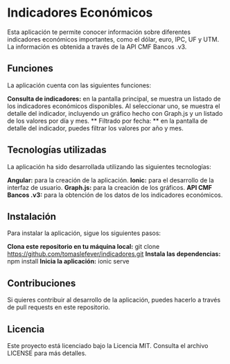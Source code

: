 # Indicadores Económicos
Esta aplicación te permite conocer información sobre diferentes indicadores económicos importantes, como el dólar, euro, IPC, UF y UTM. La información es obtenida a través de la API CMF Bancos .v3.

## Funciones
La aplicación cuenta con las siguientes funciones:

**Consulta de indicadores:** en la pantalla principal, se muestra un listado de los indicadores económicos disponibles. Al seleccionar uno, se muestra el detalle del indicador, incluyendo un gráfico hecho con Graph.js y un listado de los valores por día y mes.
** Filtrado por fecha: ** en la pantalla de detalle del indicador, puedes filtrar los valores por año y mes.

## Tecnologías utilizadas
La aplicación ha sido desarrollada utilizando las siguientes tecnologías:

**Angular:** para la creación de la aplicación.
**Ionic:** para el desarrollo de la interfaz de usuario.
**Graph.js:** para la creación de los gráficos.
**API CMF Bancos .v3:** para la obtención de los datos de los indicadores económicos.

## Instalación
Para instalar la aplicación, sigue los siguientes pasos:

**Clona este repositorio en tu máquina local:** git clone https://github.com/tomaslefever/indicadores.git
**Instala las dependencias:** npm install
**Inicia la aplicación:** ionic serve

## Contribuciones
Si quieres contribuir al desarrollo de la aplicación, puedes hacerlo a través de pull requests en este repositorio.

## Licencia
Este proyecto está licenciado bajo la Licencia MIT. Consulta el archivo LICENSE para más detalles.
